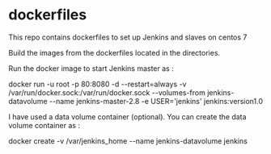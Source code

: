 # dockerfiles
This repo contains dockerfiles to set up Jenkins and slaves on centos 7

Build the images from the dockerfiles located in the directories.

Run the docker image to start Jenkins master as :

docker run -u root -p 80:8080 -d --restart=always -v /var/run/docker.sock:/var/run/docker.sock  --volumes-from jenkins-datavolume --name jenkins-master-2.8 -e USER='jenkins' jenkins:version1.0

I have used a data volume container (optional). You can create the data volume container as :

docker create -v /var/jenkins_home --name jenkins-datavolume jenkins
